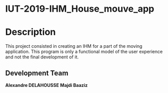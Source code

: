 ﻿# IUT-2019-IHM_House_mouve_app
 
 # Description 
This project consisted in creating an IHM for a part of the moving application. This program is only a functional model of the user experience and not the final development of it.

## Development Team
**Alexandre DELAHOUSSE** 
**Majdi Baaziz**   
